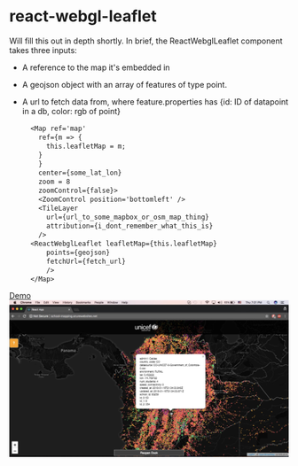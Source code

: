 # react-webgl-leaflet

Will fill this out in depth shortly. In brief, the ReactWebglLeaflet component takes three inputs:

- A reference to the map it's embedded in
- A geojson object with an array of features of type point.
- A url to fetch data from, where feature.properties has {id: ID of datapoint in a db, color: rgb of point} 

        <Map ref='map'
          ref={m => {
            this.leafletMap = m;
          }
          }
          center={some_lat_lon}
          zoom = 8
          zoomControl={false}>
          <ZoomControl position='bottomleft' />
          <TileLayer
            url={url_to_some_mapbox_or_osm_map_thing}
            attribution={i_dont_remember_what_this_is}
          />
        <ReactWebglLeaflet leafletMap={this.leafletMap}
            points={geojson}
            fetchUrl={fetch_url}
            />
        </Map>
[Demo](http://school-mapping.azurewebsites.net)
![sample](./webgl-clickable-points.jpeg)

